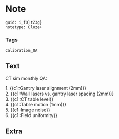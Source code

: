 # Note
```
guid: i_fO]tZ3g}
notetype: Cloze+
```

### Tags
```
Calibration_QA
```

## Text
CT sim monthly QA:<div>1. {{c1::Gantry laser alignment (2mm)}}</div><div>2. {{c1::Wall lasers vs. gantry laser spacing (2mm)}}</div><div>3. {{c1::CT table level}}</div><div>4. {{c1::Table motion (1mm)}}</div><div>5. {{c1::Image noise}}</div><div>6. {{c1::Field uniformity}}</div>

## Extra

